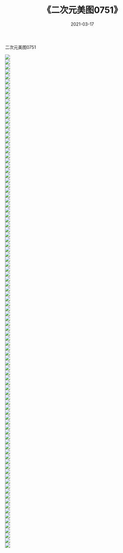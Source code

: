 ﻿---
layout: post
title:  《二次元美图0751》
date:   2021-03-17
img: http://imgx.orgx.ga/二次元/2021/二次元美图0751/000.jpg
categories: [美女, 清纯, 唯美]
---

二次元美图0751

 ![](http://imgx.orgx.ga/二次元/2021/二次元美图0751/001.png) <br>![](http://imgx.orgx.ga/二次元/2021/二次元美图0751/002.png) <br>![](http://imgx.orgx.ga/二次元/2021/二次元美图0751/003.png) <br>![](http://imgx.orgx.ga/二次元/2021/二次元美图0751/004.png) <br>![](http://imgx.orgx.ga/二次元/2021/二次元美图0751/005.png) <br>![](http://imgx.orgx.ga/二次元/2021/二次元美图0751/006.png) <br>![](http://imgx.orgx.ga/二次元/2021/二次元美图0751/007.png) <br>![](http://imgx.orgx.ga/二次元/2021/二次元美图0751/008.png) <br>![](http://imgx.orgx.ga/二次元/2021/二次元美图0751/009.png) <br>![](http://imgx.orgx.ga/二次元/2021/二次元美图0751/010.png) <br>![](http://imgx.orgx.ga/二次元/2021/二次元美图0751/011.png) <br>![](http://imgx.orgx.ga/二次元/2021/二次元美图0751/012.png) <br>![](http://imgx.orgx.ga/二次元/2021/二次元美图0751/013.png) <br>![](http://imgx.orgx.ga/二次元/2021/二次元美图0751/014.png) <br>![](http://imgx.orgx.ga/二次元/2021/二次元美图0751/015.png) <br>![](http://imgx.orgx.ga/二次元/2021/二次元美图0751/016.png) <br>![](http://imgx.orgx.ga/二次元/2021/二次元美图0751/017.png) <br>![](http://imgx.orgx.ga/二次元/2021/二次元美图0751/018.png) <br>![](http://imgx.orgx.ga/二次元/2021/二次元美图0751/019.png) <br>![](http://imgx.orgx.ga/二次元/2021/二次元美图0751/020.png) <br>![](http://imgx.orgx.ga/二次元/2021/二次元美图0751/021.png) <br>![](http://imgx.orgx.ga/二次元/2021/二次元美图0751/022.png) <br>![](http://imgx.orgx.ga/二次元/2021/二次元美图0751/023.png) <br>![](http://imgx.orgx.ga/二次元/2021/二次元美图0751/024.png) <br>![](http://imgx.orgx.ga/二次元/2021/二次元美图0751/025.png) <br>![](http://imgx.orgx.ga/二次元/2021/二次元美图0751/026.png) <br>![](http://imgx.orgx.ga/二次元/2021/二次元美图0751/027.png) <br>![](http://imgx.orgx.ga/二次元/2021/二次元美图0751/028.png) <br>![](http://imgx.orgx.ga/二次元/2021/二次元美图0751/029.png) <br>![](http://imgx.orgx.ga/二次元/2021/二次元美图0751/030.png) <br>![](http://imgx.orgx.ga/二次元/2021/二次元美图0751/031.png) <br>![](http://imgx.orgx.ga/二次元/2021/二次元美图0751/032.png) <br>![](http://imgx.orgx.ga/二次元/2021/二次元美图0751/033.png) <br>![](http://imgx.orgx.ga/二次元/2021/二次元美图0751/034.png) <br>![](http://imgx.orgx.ga/二次元/2021/二次元美图0751/035.png) <br>![](http://imgx.orgx.ga/二次元/2021/二次元美图0751/036.png) <br>![](http://imgx.orgx.ga/二次元/2021/二次元美图0751/037.png) <br>![](http://imgx.orgx.ga/二次元/2021/二次元美图0751/038.png) <br>![](http://imgx.orgx.ga/二次元/2021/二次元美图0751/039.png) <br>![](http://imgx.orgx.ga/二次元/2021/二次元美图0751/040.png) <br>![](http://imgx.orgx.ga/二次元/2021/二次元美图0751/041.png) <br>![](http://imgx.orgx.ga/二次元/2021/二次元美图0751/042.png) <br>![](http://imgx.orgx.ga/二次元/2021/二次元美图0751/043.png) <br>![](http://imgx.orgx.ga/二次元/2021/二次元美图0751/044.png) <br>![](http://imgx.orgx.ga/二次元/2021/二次元美图0751/045.png) <br>![](http://imgx.orgx.ga/二次元/2021/二次元美图0751/046.png) <br>![](http://imgx.orgx.ga/二次元/2021/二次元美图0751/047.png) <br>![](http://imgx.orgx.ga/二次元/2021/二次元美图0751/048.png) <br>![](http://imgx.orgx.ga/二次元/2021/二次元美图0751/049.png) <br>![](http://imgx.orgx.ga/二次元/2021/二次元美图0751/050.png) <br>![](http://imgx.orgx.ga/二次元/2021/二次元美图0751/051.png) <br>![](http://imgx.orgx.ga/二次元/2021/二次元美图0751/052.png) <br>![](http://imgx.orgx.ga/二次元/2021/二次元美图0751/053.png) <br>![](http://imgx.orgx.ga/二次元/2021/二次元美图0751/054.png) <br>![](http://imgx.orgx.ga/二次元/2021/二次元美图0751/055.png) <br>![](http://imgx.orgx.ga/二次元/2021/二次元美图0751/056.png) <br>![](http://imgx.orgx.ga/二次元/2021/二次元美图0751/057.png) <br>![](http://imgx.orgx.ga/二次元/2021/二次元美图0751/058.png) <br>![](http://imgx.orgx.ga/二次元/2021/二次元美图0751/059.png) <br>![](http://imgx.orgx.ga/二次元/2021/二次元美图0751/060.png) <br>![](http://imgx.orgx.ga/二次元/2021/二次元美图0751/061.png) <br>![](http://imgx.orgx.ga/二次元/2021/二次元美图0751/062.png) <br>![](http://imgx.orgx.ga/二次元/2021/二次元美图0751/063.png) <br>![](http://imgx.orgx.ga/二次元/2021/二次元美图0751/064.png) <br>![](http://imgx.orgx.ga/二次元/2021/二次元美图0751/065.png) <br>![](http://imgx.orgx.ga/二次元/2021/二次元美图0751/066.png) <br>![](http://imgx.orgx.ga/二次元/2021/二次元美图0751/067.png) <br>![](http://imgx.orgx.ga/二次元/2021/二次元美图0751/068.png) <br>![](http://imgx.orgx.ga/二次元/2021/二次元美图0751/069.png) <br>![](http://imgx.orgx.ga/二次元/2021/二次元美图0751/070.png) <br>![](http://imgx.orgx.ga/二次元/2021/二次元美图0751/071.png) <br>![](http://imgx.orgx.ga/二次元/2021/二次元美图0751/072.png) <br>![](http://imgx.orgx.ga/二次元/2021/二次元美图0751/073.png) <br>![](http://imgx.orgx.ga/二次元/2021/二次元美图0751/074.png) <br>![](http://imgx.orgx.ga/二次元/2021/二次元美图0751/075.png) <br>![](http://imgx.orgx.ga/二次元/2021/二次元美图0751/076.png) <br>![](http://imgx.orgx.ga/二次元/2021/二次元美图0751/077.png) <br>![](http://imgx.orgx.ga/二次元/2021/二次元美图0751/078.png) <br>![](http://imgx.orgx.ga/二次元/2021/二次元美图0751/079.png) <br>![](http://imgx.orgx.ga/二次元/2021/二次元美图0751/080.png) <br>![](http://imgx.orgx.ga/二次元/2021/二次元美图0751/081.png) <br>![](http://imgx.orgx.ga/二次元/2021/二次元美图0751/082.png) <br>![](http://imgx.orgx.ga/二次元/2021/二次元美图0751/083.png) <br>![](http://imgx.orgx.ga/二次元/2021/二次元美图0751/084.png) <br>![](http://imgx.orgx.ga/二次元/2021/二次元美图0751/085.png) <br>![](http://imgx.orgx.ga/二次元/2021/二次元美图0751/086.png) <br>![](http://imgx.orgx.ga/二次元/2021/二次元美图0751/087.png) <br>![](http://imgx.orgx.ga/二次元/2021/二次元美图0751/088.png) <br>![](http://imgx.orgx.ga/二次元/2021/二次元美图0751/089.png) <br>![](http://imgx.orgx.ga/二次元/2021/二次元美图0751/090.png) <br>![](http://imgx.orgx.ga/二次元/2021/二次元美图0751/091.png) <br>![](http://imgx.orgx.ga/二次元/2021/二次元美图0751/092.png) <br>![](http://imgx.orgx.ga/二次元/2021/二次元美图0751/093.png) <br>![](http://imgx.orgx.ga/二次元/2021/二次元美图0751/094.png) <br>![](http://imgx.orgx.ga/二次元/2021/二次元美图0751/095.png) <br>![](http://imgx.orgx.ga/二次元/2021/二次元美图0751/096.png) <br>![](http://imgx.orgx.ga/二次元/2021/二次元美图0751/097.png) <br>![](http://imgx.orgx.ga/二次元/2021/二次元美图0751/098.png) <br>![](http://imgx.orgx.ga/二次元/2021/二次元美图0751/099.png) <br>![](http://imgx.orgx.ga/二次元/2021/二次元美图0751/100.png) <br>